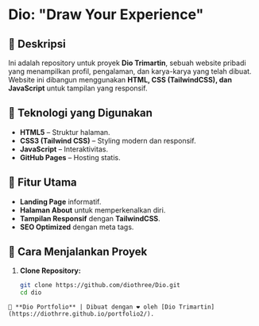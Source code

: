 # Dio: "Draw Your Experience"

## 📌 Deskripsi

Ini adalah repository untuk proyek **Dio Trimartin**, sebuah website pribadi yang menampilkan profil, pengalaman, dan karya-karya yang telah dibuat. Website ini dibangun menggunakan **HTML, CSS (TailwindCSS), dan JavaScript** untuk tampilan yang responsif.

## 🚀 Teknologi yang Digunakan

- **HTML5** – Struktur halaman.
- **CSS3 (Tailwind CSS)** – Styling modern dan responsif.
- **JavaScript** – Interaktivitas.
- **GitHub Pages** – Hosting statis.

## 🎨 Fitur Utama

- **Landing Page** informatif.
- **Halaman About** untuk memperkenalkan diri.
- **Tampilan Responsif** dengan **TailwindCSS**.
- **SEO Optimized** dengan meta tags.


## 🔧 Cara Menjalankan Proyek

1. **Clone Repository:**
   ```sh
   git clone https://github.com/diothree/Dio.git
   cd dio
   ```

```
📢 **Dio Portfolio** | Dibuat dengan ❤️ oleh [Dio Trimartin](https://diothrre.github.io/portfolio2/).

```

